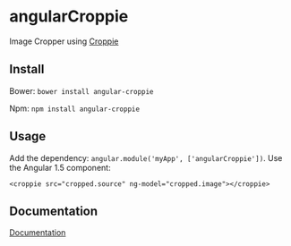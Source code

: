 # angularCroppie

Image Cropper using [Croppie](https://github.com/Foliotek/Croppie)


## Install

Bower: `bower install angular-croppie`

Npm: `npm install angular-croppie`


## Usage

Add the dependency: `angular.module('myApp', ['angularCroppie'])`.
Use the Angular 1.5 component:

```
<croppie src="cropped.source" ng-model="cropped.image"></croppie>
```


## Documentation
[Documentation](http://foliotek.github.io/Croppie#documentation)


